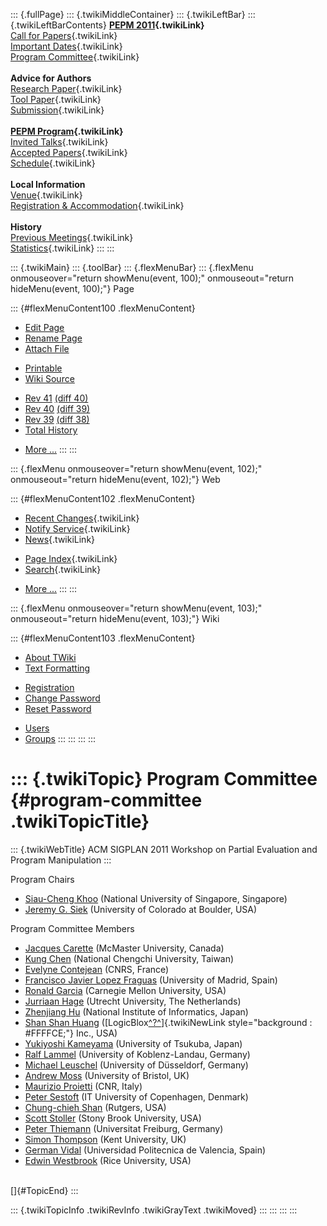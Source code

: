 ::: {.fullPage}
::: {.twikiMiddleContainer}
::: {.twikiLeftBar}
::: {.twikiLeftBarContents}
**[PEPM 2011](WebHome){.twikiLink}**\
[Call for Papers](CallForPapers){.twikiLink}\
[Important Dates](ImportantDates){.twikiLink}\
[Program Committee](ProgramCommittee){.twikiLink}\
\
**Advice for Authors**\
[Research Paper](ResearchPaperAdvice){.twikiLink}\
[Tool Paper](ToolPaperAdvice){.twikiLink}\
[Submission](PaperSubmission){.twikiLink}\
\
**[PEPM Program](Program){.twikiLink}**\
[Invited Talks](InvitedTalks){.twikiLink}\
[Accepted Papers](AcceptedPapers){.twikiLink}\
[Schedule](Program){.twikiLink}\
\
**Local Information**\
[Venue](WorkshopVenue){.twikiLink}\
[Registration & Accommodation](RegistrationAndAccomodation){.twikiLink}\
\
**History**\
[Previous Meetings](PreviousMeetings){.twikiLink}\
[Statistics](HistoricalStatistics){.twikiLink}
:::
:::

::: {.twikiMain}
::: {.toolBar}
::: {.flexMenuBar}
::: {.flexMenu onmouseover="return showMenu(event, 100);" onmouseout="return hideMenu(event, 100);"}
Page

::: {#flexMenuContent100 .flexMenuContent}
-   [Edit
    Page](http://www.program-transformation.org/edit/PEPM11/ProgramCommittee?t=1536827665)
-   [Rename
    Page](http://www.program-transformation.org/rename/PEPM11/ProgramCommittee)
-   [Attach
    File](http://www.program-transformation.org/attach/PEPM11/ProgramCommittee)

<!-- -->

-   [Printable](http://www.program-transformation.org/view/PEPM11/ProgramCommittee?skin=print.pattern)
-   [Wiki
    Source](http://www.program-transformation.org/view/PEPM11/ProgramCommittee?skin=text&raw=on&contenttype=text/plain)

<!-- -->

-   [Rev
    41](http://www.program-transformation.org/view/PEPM11/ProgramCommittee?rev=1.41)
    [(diff 40)](http://www.program-transformation.org/rdiff/PEPM11/ProgramCommittee?rev1=1.41&rev2=1.40)
-   [Rev
    40](http://www.program-transformation.org/view/PEPM11/ProgramCommittee?rev=1.40)
    [(diff 39)](http://www.program-transformation.org/rdiff/PEPM11/ProgramCommittee?rev1=1.40&rev2=1.39)
-   [Rev
    39](http://www.program-transformation.org/view/PEPM11/ProgramCommittee?rev=1.39)
    [(diff 38)](http://www.program-transformation.org/rdiff/PEPM11/ProgramCommittee?rev1=1.39&rev2=1.38)
-   [Total
    History](http://www.program-transformation.org/rdiff/PEPM11/ProgramCommittee)

<!-- -->

-   [More
    \...](http://www.program-transformation.org/oops/PEPM11/ProgramCommittee?template=oopsmore&param1=1.41&param2=1.41)
:::
:::

::: {.flexMenu onmouseover="return showMenu(event, 102);" onmouseout="return hideMenu(event, 102);"}
Web

::: {#flexMenuContent102 .flexMenuContent}
-   [Recent Changes](WebChanges){.twikiLink}
-   [Notify Service](WebNotify){.twikiLink}
-   [News](WebNews){.twikiLink}

<!-- -->

-   [Page Index](WebIndex){.twikiLink}
-   [Search](WebSearch){.twikiLink}

<!-- -->

-   [More
    \...](http://www.program-transformation.org/oops/PEPM11/ProgramCommittee?template=oopsmore&param1=1.41&param2=1.41)
:::
:::

::: {.flexMenu onmouseover="return showMenu(event, 103);" onmouseout="return hideMenu(event, 103);"}
Wiki

::: {#flexMenuContent103 .flexMenuContent}
-   [About
    TWiki](http://www.program-transformation.org/view/TWiki/WebHome)
-   [Text
    Formatting](http://www.program-transformation.org/view/TWiki/TextFormattingRules)

<!-- -->

-   [Registration](http://www.program-transformation.org/view/TWiki/TWikiRegistration)
-   [Change
    Password](http://www.program-transformation.org/view/TWiki/ChangePassword)
-   [Reset
    Password](http://www.program-transformation.org/view/TWiki/ResetPassword)

<!-- -->

-   [Users](http://www.program-transformation.org/view/Main/TWikiUsers)
-   [Groups](http://www.program-transformation.org/view/Main/TWikiGroups)
:::
:::
:::
:::

::: {.twikiTopic}
Program Committee {#program-committee .twikiTopicTitle}
=================

::: {.twikiWebTitle}
ACM SIGPLAN 2011 Workshop on Partial Evaluation and Program Manipulation
:::

Program Chairs

-   [Siau-Cheng Khoo](http://www.comp.nus.edu.sg/~khoosc/) (National
    University of Singapore, Singapore)
-   [Jeremy G. Siek](http://ecee.colorado.edu/~siek/) (University of
    Colorado at Boulder, USA)

Program Committee Members

-   [Jacques Carette](http://www.cas.mcmaster.ca/~carette) (McMaster
    University, Canada)
-   [Kung Chen](http://www.cs.nccu.edu.tw/~chenk/) (National Chengchi
    University, Taiwan)
-   [Evelyne Contejean](http://www.lri.fr/~contejea/) (CNRS, France)
-   [Francisco Javier Lopez Fraguas](http://gpd.sip.ucm.es/fraguas/)
    (University of Madrid, Spain)
-   [Ronald Garcia](http://www.cs.cmu.edu/~rxg/) (Carnegie Mellon
    University, USA)
-   [Jurriaan Hage](http://www.cs.uu.nl/wiki/Hage/WebHome) (Utrecht
    University, The Netherlands)
-   [Zhenjiang Hu](http://research.nii.ac.jp/~hu) (National Institute of
    Informatics, Japan)
-   [Shan Shan Huang](http://www.freeflygeek.com)
    ([LogicBlox[^?^](http://www.program-transformation.org/edit/PEPM11/LogicBlox?topicparent=PEPM11.ProgramCommittee)]{.twikiNewLink
    style="background : #FFFFCE;"} Inc., USA)
-   [Yukiyoshi Kameyama](http://logic.cs.tsukuba.ac.jp/~kam/)
    (University of Tsukuba, Japan)
-   [Ralf Lammel](http://www.uni-koblenz.de/~laemmel) (University of
    Koblenz-Landau, Germany)
-   [Michael Leuschel](http://www.stups.uni-duesseldorf.de/~leuschel/)
    (University of Düsseldorf, Germany)
-   [Andrew Moss](http://www.cs.bris.ac.uk/home/moss) (University of
    Bristol, UK)
-   [Maurizio Proietti](http://www.iasi.cnr.it/~proietti/) (CNR, Italy)
-   [Peter Sestoft](http://www.itu.dk/people/sestoft) (IT University of
    Copenhagen, Denmark)
-   [Chung-chieh Shan](http://www.cs.rutgers.edu/~ccshan/) (Rutgers,
    USA)
-   [Scott Stoller](http://www.cs.sunysb.edu/~stoller/) (Stony Brook
    University, USA)
-   [Peter Thiemann](http://www.informatik.uni-freiburg.de/~thiemann)
    (Universitat Freiburg, Germany)
-   [Simon Thompson](http://www.cs.kent.ac.uk/people/staff/sjt/) (Kent
    University, UK)
-   [German Vidal](http://users.dsic.upv.es/~gvidal/) (Universidad
    Politecnica de Valencia, Spain)
-   [Edwin Westbrook](http://www.cs.rice.edu/~emw4/) (Rice University,
    USA)

\
[]{#TopicEnd}
:::

::: {.twikiTopicInfo .twikiRevInfo .twikiGrayText .twikiMoved}
:::
:::
:::
:::
